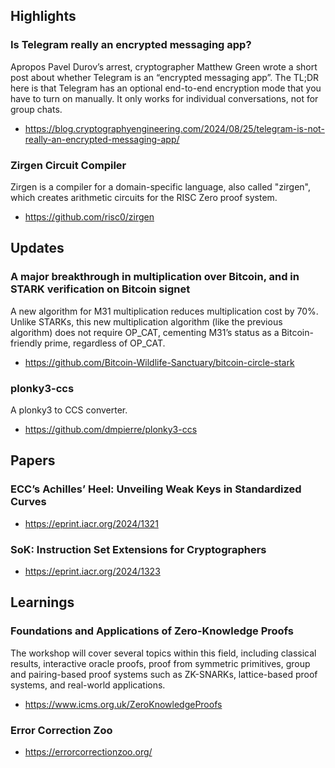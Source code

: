 ## Highlights

### Is Telegram really an encrypted messaging app?
Apropos Pavel Durov’s arrest, cryptographer Matthew Green wrote a short post about whether Telegram is an “encrypted messaging app”. The TL;DR here is that Telegram has an optional end-to-end encryption mode that you have to turn on manually. It only works for individual conversations, not for group chats. 
- <https://blog.cryptographyengineering.com/2024/08/25/telegram-is-not-really-an-encrypted-messaging-app/>

### Zirgen Circuit Compiler
Zirgen is a compiler for a domain-specific language, also called "zirgen", which creates arithmetic circuits for the RISC Zero proof system.
- <https://github.com/risc0/zirgen>

## Updates
### A major breakthrough in multiplication over Bitcoin, and in STARK verification on Bitcoin signet
A new algorithm for M31 multiplication reduces multiplication cost by 70%. Unlike STARKs, this new multiplication algorithm (like the previous algorithm) does not require OP_CAT, cementing M31’s status as a Bitcoin-friendly prime, regardless of OP_CAT.
- <https://github.com/Bitcoin-Wildlife-Sanctuary/bitcoin-circle-stark>

### plonky3-ccs
A plonky3 to CCS converter.
- <https://github.com/dmpierre/plonky3-ccs>
## Papers
### ECC’s Achilles’ Heel: Unveiling Weak Keys in Standardized Curves
- <https://eprint.iacr.org/2024/1321>
### SoK: Instruction Set Extensions for Cryptographers
- <https://eprint.iacr.org/2024/1323>

## Learnings
### Foundations and Applications of Zero-Knowledge Proofs
The workshop will cover several topics within this field, including classical results, interactive oracle proofs, proof from symmetric primitives, group and pairing-based proof systems such as ZK-SNARKs, lattice-based proof systems, and real-world applications.
- <https://www.icms.org.uk/ZeroKnowledgeProofs>
### Error Correction Zoo
- <https://errorcorrectionzoo.org/>
